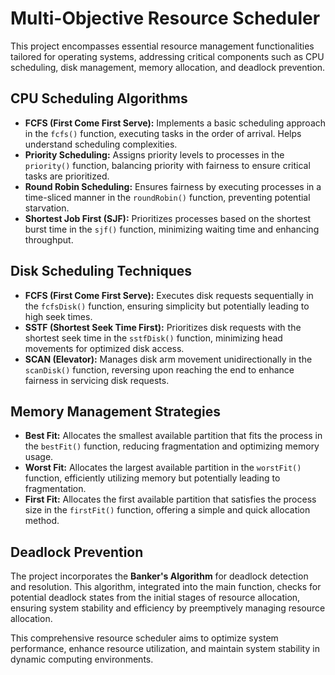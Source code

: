 # **Multi-Objective Resource Scheduler**

This project encompasses essential resource management functionalities tailored for operating systems, addressing critical components such as CPU scheduling, disk management, memory allocation, and deadlock prevention.

## **CPU Scheduling Algorithms**
- **FCFS (First Come First Serve):** Implements a basic scheduling approach in the `fcfs()` function, executing tasks in the order of arrival. Helps understand scheduling complexities.
- **Priority Scheduling:** Assigns priority levels to processes in the `priority()` function, balancing priority with fairness to ensure critical tasks are prioritized.
- **Round Robin Scheduling:** Ensures fairness by executing processes in a time-sliced manner in the `roundRobin()` function, preventing potential starvation.
- **Shortest Job First (SJF):** Prioritizes processes based on the shortest burst time in the `sjf()` function, minimizing waiting time and enhancing throughput.

## **Disk Scheduling Techniques**
- **FCFS (First Come First Serve):** Executes disk requests sequentially in the `fcfsDisk()` function, ensuring simplicity but potentially leading to high seek times.
- **SSTF (Shortest Seek Time First):** Prioritizes disk requests with the shortest seek time in the `sstfDisk()` function, minimizing head movements for optimized disk access.
- **SCAN (Elevator):** Manages disk arm movement unidirectionally in the `scanDisk()` function, reversing upon reaching the end to enhance fairness in servicing disk requests.

## **Memory Management Strategies**
- **Best Fit:** Allocates the smallest available partition that fits the process in the `bestFit()` function, reducing fragmentation and optimizing memory usage.
- **Worst Fit:** Allocates the largest available partition in the `worstFit()` function, efficiently utilizing memory but potentially leading to fragmentation.
- **First Fit:** Allocates the first available partition that satisfies the process size in the `firstFit()` function, offering a simple and quick allocation method.

## **Deadlock Prevention**
The project incorporates the **Banker's Algorithm** for deadlock detection and resolution. This algorithm, integrated into the main function, checks for potential deadlock states from the initial stages of resource allocation, ensuring system stability and efficiency by preemptively managing resource allocation.

This comprehensive resource scheduler aims to optimize system performance, enhance resource utilization, and maintain system stability in dynamic computing environments.
